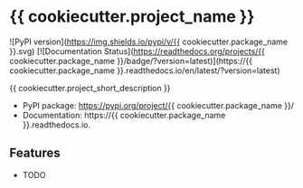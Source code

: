# {{ cookiecutter.project_name }}

!\[PyPI version\](https://img.shields.io/pypi/v/{{ cookiecutter.package_name }}.svg)
\[!\[Documentation Status\](https://readthedocs.org/projects/{{ cookiecutter.package_name }}/badge/?version=latest)\](https://{{ cookiecutter.package_name }}.readthedocs.io/en/latest/?version=latest)

{{ cookiecutter.project_short_description }}

- PyPI package: https://pypi.org/project/{{ cookiecutter.package_name }}/
- Documentation: https://{{ cookiecutter.package_name }}.readthedocs.io.

## Features

- TODO
